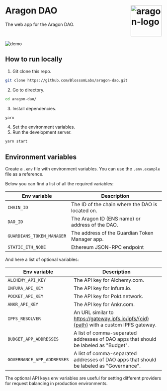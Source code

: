# Aragon DAO [<img height="100" align="right" alt="aragon-logo" src="https://user-images.githubusercontent.com/33203511/217436477-b2dae151-5e47-454c-885f-9158793e6790.png">](https://github.com/BlossomLabs/aragon-dao)

The web app for the Aragon DAO.

<br/>

![demo](https://user-images.githubusercontent.com/33203511/217442178-e9ac2104-f2a7-40be-aab1-1daa50a05428.gif)


## How to run locally

1. Git clone this repo.

```sh
git clone https://github.com/BlossomLabs/aragon-dao.git
```

2. Go to directory.
```sh
cd aragon-dao/
```
3. Install dependencies.

```sh
yarn
```

4. Set the environment variables.
5. Run the development server.

```sh
yarn start
```

## Environment variables

Create a `.env` file with environment variables. You can use the `.env.example` file as a reference.

Below you can find a list of all the required variables:

| Env variable              | Description                                                                             |
| ------------------------- | --------------------------------------------------------------------------------------- |
| `CHAIN_ID`                | The ID of the chain where the DAO is located on.                                        |
| `DAO_ID`                  | The Aragon ID (ENS name) or address of the DAO.                                         |
| `GUARDIANS_TOKEN_MANAGER` | The address of the Guardian Token Manager app.                                          |
| `STATIC_ETH_NODE` | Ethereum JSON-RPC endpoint                                          |


And here a list of optional variables:

| Env variable              | Description                                                                             |
| ------------------------- | --------------------------------------------------------------------------------------- |
| `ALCHEMY_API_KEY`         | The API key for Alchemy.com.                                                          |
| `INFURA_API_KEY`          | The API key for Infura.io.                                                              |
| `POCKET_API_KEY`          | The API key for Pokt.network.                                                           |
| `ANKR_API_KEY`            | The API key for Ankr.com.                                                               |
| `IPFS_RESOLVER`           | An URL similar to https://gateway.ipfs.io/ipfs/{cid}{path} with a custom IPFS gateway.  |
| `BUDGET_APP_ADDRESSES`    | A list of comma-separated addresses of DAO apps that should be labeled as "Budget".     |
| `GOVERNANCE_APP_ADDRESSES`| A list of comma-separated addresses of DAO apps that should be labeled as "Governance". |

The optional API keys env variables are useful for setting different providers for request balancing in production environments.
